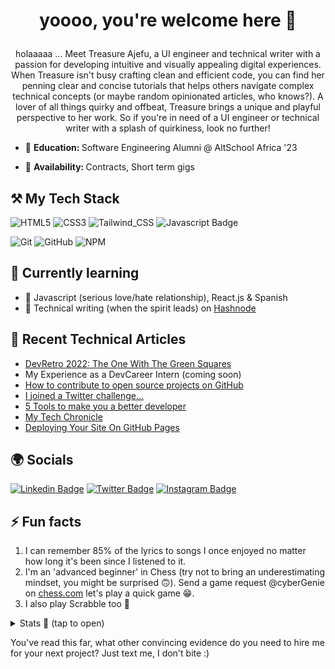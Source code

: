 # <p align="center">yoooo, you're welcome here 👋</p>
<p align="center">holaaaaa ... Meet Treasure Ajefu, a UI engineer and technical writer with a passion for developing intuitive and visually appealing digital experiences. When Treasure isn't busy crafting clean and efficient code, you can find her penning clear and concise tutorials that helps others navigate complex technical concepts (or maybe random opinionated articles, who knows?). A lover of all things quirky and offbeat, Treasure brings a unique and playful perspective to her work. So if you're in need of a UI engineer or technical writer with a splash of quirkiness, look no further!</p>

- 🏫 <b> Education: </b> Software Engineering Alumni @ AltSchool Africa '23 

- 💼 <b> Availability: </b> Contracts, Short term gigs

## ⚒ My Tech Stack
![HTML5](https://img.shields.io/badge/html5-%23E34F26.svg?style=for-the-badge&logo=html5&logoColor=white)
![CSS3](https://img.shields.io/badge/css3-%231572B6.svg?style=for-the-badge&logo=css3&logoColor=white)
![Tailwind_CSS](https://img.shields.io/badge/Tailwind_CSS-38B2AC?style=for-the-badge&logo=tailwind-css&logoColor=white)
![Javascript Badge](https://img.shields.io/badge/-Javascript-F0DB4F?style=for-the-badge&labelColor=F0DB4F&logo=javascript&logoColor=black) 
<!-- ![Vue.js](https://img.shields.io/badge/Vue-41b883?style=for-the-badge&logo=vue.js&logoColor=white) -->
![Git](https://img.shields.io/badge/git-%23F05033.svg?style=for-the-badge&logo=git&logoColor=white)
![GitHub](https://img.shields.io/badge/github-%23121011.svg?style=for-the-badge&logo=github&logoColor=white)
![NPM](https://img.shields.io/badge/NPM-%23000000.svg?style=for-the-badge&logo=npm&logoColor=white)

## 🏫 Currently learning

- 🌱 Javascript (serious love/hate relationship), React.js & Spanish
- 📝 Technical writing (when the spirit leads) on [Hashnode](https://cybergenie.hashnode.dev)


## 📝 Recent Technical Articles
- [DevRetro 2022: The One With The Green Squares](https://cybergenie.hashnode.dev/2022-the-one-with-the-green-squares)
- My Experience as a DevCareer Intern (coming soon)
- [How to contribute to open source projects on GitHub](https://cybergenie.hashnode.dev/how-to-contribute-to-open-source-projects-on-github)
- [I joined a Twitter challenge...](https://cybergenie.hashnode.dev/i-joined-a-twitter-challenge)
- [5 Tools to make you a better developer](https://cybergenie.hashnode.dev/)
- [My Tech Chronicle](https://cybergenie.hashnode.dev/my-tech-chronicle)
- [Deploying Your Site On GitHub Pages](https://cybergenie.hashnode.dev/deploying-your-website-using-github-pages)

## 🌍 Socials 
[![Linkedin Badge](https://img.shields.io/badge/-Treasure_A.-0e76a8?style=flat&labelColor=0e76a8&logo=linkedin&logoColor=white)](https://www.linkedin.com/in/treasure-ajefu)
[![Twitter Badge](https://img.shields.io/badge/-@cyberGenie-1ca0f1?style=flat&labelColor=1ca0f1&logo=twitter&logoColor=white)](https://twitter.com/cybergenie_) 
[![Instagram Badge](https://img.shields.io/badge/-@cyberGenie-e84393?style=flat&labelColor=e84393&logo=instagram&logoColor=white)](https://instagram.com/cybergenie_) 


## ⚡ Fun facts
1. I can remember 85% of the lyrics to songs I once enjoyed no matter how long it's been since I listened to it.
2. I'm an 'advanced beginner' in Chess (try not to bring an underestimating mindset, you might be surprised 🙃). Send a game request @cyberGenie on [chess.com](https://chess.com/members/cybergenie) let's play a quick game 😁.
3. I also play Scrabble too 🌚

<details>
  <summary>Stats 🤩 (tap to open)</summary>
  <br />
  
  <img src="https://komarev.com/ghpvc/?username=cybergeni" alt="cybergeni" />
  
  [![GitHub cyberGeni](https://img.shields.io/github/followers/cybergeni?label=Follow%20me&style=flat)](https://github.com/cybergeni)
  
  [![cyberGenie's wakatime stats](https://github-readme-stats.vercel.app/api/wakatime?username=cybergenie&layout=compact&theme=solarized-dark&hide_border=true)](https://github.com/anuraghazra/github-readme-stats)
 
  [![Top Languages](https://github-readme-stats.vercel.app/api/top-langs/?username=cybergeni&layout=compact&theme=solarized-dark&hide_border=true)](https://github.com/cybergeni/)
  
  <img src="https://github-readme-stats.vercel.app/api?username=cybergeni&show_icons=true&theme=solarized-dark&hide_border=true" alt="cybergeni" />

  [![GitHub Streak](http://github-readme-streak-stats.herokuapp.com?user=CyberGeni&show_icons=true&theme=solarized-dark&hide_border=true&date_format=M%20j%5B%2C%20Y%5D)](https://git.io/streak-stats)
</details>

You've read this far, what other convincing evidence do you need to hire me for your next project? Just text me, I don't bite :)
